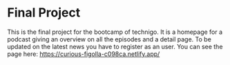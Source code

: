 # Final Project

This is the final project for the bootcamp of technigo. It is a homepage for a podcast giving an overview on all the episodes and a detail page. To be updated on the latest news you have to register as an user. You can see the page here:
https://curious-figolla-c098ca.netlify.app/
